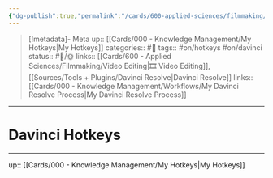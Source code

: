 ```yaml
---
{"dg-publish":true,"permalink":"/cards/600-applied-sciences/filmmaking/davinci-hotkeys/"}
---
```



> [!metadata]- Meta
> up:: [[Cards/000 - Knowledge Management/My Hotkeys\|My Hotkeys]]
> categories:: #📝 
> tags::  #on/hotkeys #on/davinci 
> status:: #📝/🌞
> links:: [[Cards/600 - Applied Sciences/Filmmaking/Video Editing\|🎞 Video Editing]], [[Sources/Tools + Plugins/Davinci Resolve\|Davinci Resolve]]
> links::[[Cards/000 - Knowledge Management/Workflows/My Davinci Resolve Process\|My Davinci Resolve Process]]

---

# Davinci Hotkeys

---
up:: [[Cards/000 - Knowledge Management/My Hotkeys\|My Hotkeys]]
